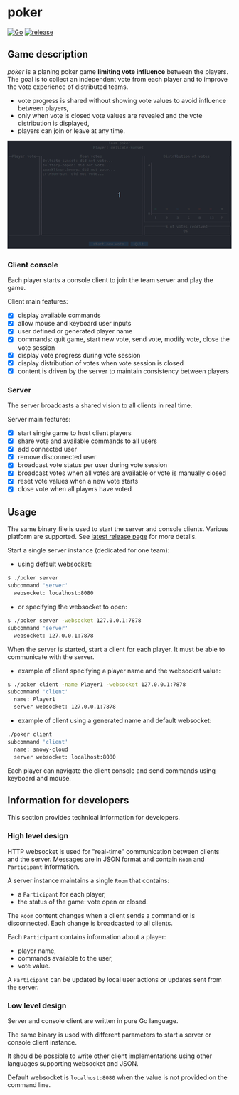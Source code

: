 # poker

[![Go](https://github.com/sietchcode/poker/actions/workflows/go.yml/badge.svg)](https://github.com/sietchcode/poker/actions/workflows/go.yml)
[![release](https://github.com/sietchcode/poker/actions/workflows/release.yaml/badge.svg)](https://github.com/sietchcode/poker/actions/workflows/release.yaml)

## Game description

*poker* is a planing poker game **limiting vote influence** between the players. The goal is to collect an independent vote from each player and to improve the vote experience of distributed teams.

- vote progress is shared without showing vote values to avoid influence between players,
- only when vote is closed vote values are revealed and the vote distribution is displayed,
- players can join or leave at any time.

![short demo](4players.gif)

### Client console

Each player starts a console client to join the team server and play the game.

Client main features:

- [X] display available commands
- [X] allow mouse and keyboard user inputs
- [X] user defined or generated player name
- [X] commands: quit game, start new vote, send vote, modify vote, close the vote session
- [X] display vote progress during vote session
- [X] display distribution of votes when vote session is closed
- [X] content is driven by the server to maintain consistency between players

### Server

The server broadcasts a shared vision to all clients in real time.

Server main features:

- [X] start single game to host client players
- [X] share vote and available commands to all users
- [X] add connected user
- [X] remove disconnected user
- [X] broadcast vote status per user during vote session
- [X] broadcast votes when all votes are available or vote is manually closed
- [X] reset vote values when a new vote starts
- [X] close vote when all players have voted

## Usage

The same binary file is used to start the server and console clients. Various platform are supported. See [latest release page](https://github.com/sietchcode/poker/releases/latest) for more details.

Start a single server instance (dedicated for one team):

- using default websocket:

```bash
$ ./poker server
subcommand 'server'
  websocket: localhost:8080
```

- or specifying the websocket to open:

```bash
$ ./poker server -websocket 127.0.0.1:7878
subcommand 'server'
  websocket: 127.0.0.1:7878
```

When the server is started, start a client for each player. It must be able to communicate with the server.

- example of client specifying a player name and the websocket value:

```bash
$ ./poker client -name Player1 -websocket 127.0.0.1:7878
subcommand 'client'
  name: Player1
  server websocket: 127.0.0.1:7878
```

- example of client using a generated name and default websocket:

```bash
./poker client
subcommand 'client'
  name: snowy-cloud
  server websocket: localhost:8080
```

Each player can navigate the client console and send commands using keyboard and mouse.

## Information for developers

This section provides technical information for developers.

### High level design

HTTP websocket is used for "real-time" communication between clients and the server. Messages are in JSON format and contain `Room` and `Participant` information.

A server instance maintains a single `Room` that contains:

- a `Participant` for each player,
- the status of the game: vote open or closed.

The `Room` content changes when a client sends a command or is disconnected. Each change is broadcasted to all clients.

Each `Participant` contains information about a player:

- player name,
- commands available to the user,
- vote value.

A `Participant` can be updated by local user actions or updates sent from the server.

### Low level design

Server and console client are written in pure Go language.

The same binary is used with different parameters to start a server or console client instance.

It should be possible to write other client implementations using other languages supporting websocket and JSON.

Default websocket is `localhost:8080` when the value is not provided on the command line.
